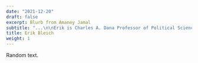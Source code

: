 ```yaml
---
date: "2021-12-20"
draft: false
excerpt: Blurb from Amaney Jamal
subtitle: "...\n\nErik is Charles A. Dana Professor of Political Science at Middlebury College. Click on his name for more info.\n\n..." 
title: Erik Bleich
weight: 1
---
```


Random text.